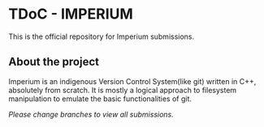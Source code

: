 # TDoC - IMPERIUM

This is the official repository for Imperium submissions.

## About the project

Imperium is an indigenous Version Control System(like git) written in C++, absolutely from scratch.
It is mostly a logical approach to filesystem manipulation to emulate the basic functionalities of git.

*Please change branches to view all submissions.*
